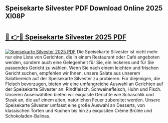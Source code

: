 ## Speisekarte Silvester PDF Download Online 2025 Xl08P

# <h2><a href="http://gc5faa.nevu.top/?p=Speisekarte+Silvester">🔗 👉🔴 Speisekarte Silvester 2025 PDF</a></h2>

[![Speisekarte Silvester 2025 PDF](https://i.imgur.com/dBaPXMq.png)](http://gc5faa.nevu.top/?p=Speisekarte+Silvester)
Die Speisekarte Silvester ist nicht mehr nur eine Liste von Gerichten, die in einem Restaurant oder Café angeboten werden, sondern auch eine Gelegenheit für Sie, ein leckeres und für Sie passendes Gericht zu wählen. Wenn Sie nach einem leichten und frischen Gericht suchen, empfehlen wir Ihnen, unsere Salate aus unserem Salatbereich auf der Speisekarte Silvester zu probieren. Für diejenigen, die Fleisch bevorzugen, bieten wir eine umfangreiche Auswahl an Gerichten auf der Speisekarte Silvester an: Rindfleisch, Schweinefleisch, Huhn und Fisch. Unseren Auserwählten bieten wir exquisite Gerichte wie Schaschlik und Steak an, die auf einem alten, natürlichen Feuer zubereitet werden. Unsere Speisekarte Silvester umfasst eine große Auswahl an Desserts, von klassischen Torten und Kuchen bis hin zu exquisiten Crème Brûlée und Schokoladen-Balinas.
